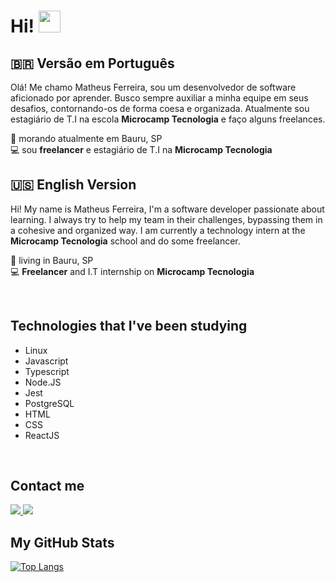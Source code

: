 # Hi! <img src="https://media.giphy.com/media/hvRJCLFzcasrR4ia7z/giphy.gif" width="35px"> 

## 🇧🇷️ Versão em **Português**
 Olá! Me chamo Matheus Ferreira, sou um desenvolvedor de software aficionado por aprender. Busco sempre auxiliar a minha equipe em seus desafios, contornando-os de forma coesa e organizada.
 Atualmente sou estagiário de T.I na escola **Microcamp Tecnologia** e faço alguns freelances.

 
📌️ morando atualmente em Bauru, SP
<br/>
💻️ sou **freelancer** e estagiário de T.I na **Microcamp Tecnologia**

## 🇺🇸️  **English** Version 


Hi! My name is Matheus Ferreira, I'm a software developer passionate about learning. I always try to help my team in their challenges, bypassing them in a cohesive and organized way.
  I am currently a technology intern at the **Microcamp Tecnologia** school and do some freelancer.

📌️ living in Bauru, SP
<br/>
💻️ **Freelancer** and I.T internship on **Microcamp Tecnologia**

<br/>

## **Technologies that I've been studying**
- Linux
- Javascript
- Typescript
- Node.JS
- Jest
- PostgreSQL
- HTML 
- CSS
- ReactJS

<br>

## **Contact me**
<a href='https://www.linkedin.com/in/matheus-ferreira-9267091b3/' target="_blank"> 
    <img src="https://img.shields.io/badge/LinkedIn-0077B5?style=for-the-badge&logo=linkedin&logoColor=white" />
</a>
<a href="https://t.me/MattFerreira18" target="_blank">
   <img src="https://img.shields.io/badge/Telegram-2CA5E0?style=for-the-badge&logo=telegram&logoColor=white"> 
</a>

<br>

## **My GitHub Stats**

[![Top Langs](https://github-readme-stats.vercel.app/api/top-langs/?username=MattFerreira18&show_icons=true&theme=tokyonight)](https://github.com/MattFerreira18/github-readme-stats)
